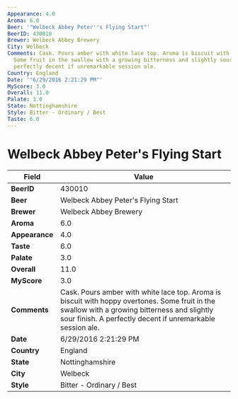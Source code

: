 ```yaml
---
Appearance: 4.0
Aroma: 6.0
Beer: '"Welbeck Abbey Peter''s Flying Start"'
BeerID: 430010
Brewer: Welbeck Abbey Brewery
City: Welbeck
Comments: Cask. Pours amber with white lace top. Aroma is biscuit with hoppy overtones.
  Some fruit in the swallow with a growing bitterness and slightly sour finish. A
  perfectly decent if unremarkable session ale.
Country: England
Date: '"6/29/2016 2:21:29 PM"'
MyScore: 3.0
Overall: 11.0
Palate: 3.0
State: Nottinghamshire
Style: Bitter - Ordinary / Best
Taste: 6.0
---
```


# Welbeck Abbey Peter's Flying Start

| Field         | Value |
|---------------|-------|
| **BeerID** | 430010 |
| **Beer** | Welbeck Abbey Peter's Flying Start |
| **Brewer** | Welbeck Abbey Brewery |
| **Aroma** | 6.0 |
| **Appearance** | 4.0 |
| **Taste** | 6.0 |
| **Palate** | 3.0 |
| **Overall** | 11.0 |
| **MyScore** | 3.0 |
| **Comments** | Cask. Pours amber with white lace top. Aroma is biscuit with hoppy overtones. Some fruit in the swallow with a growing bitterness and slightly sour finish. A perfectly decent if unremarkable session ale. |
| **Date** | 6/29/2016 2:21:29 PM |
| **Country** | England |
| **State** | Nottinghamshire |
| **City** | Welbeck |
| **Style** | Bitter - Ordinary / Best |
